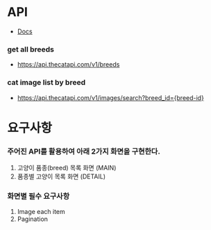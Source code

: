 # API
- [Docs](https://docs.thecatapi.com/)
### get all breeds
- https://api.thecatapi.com/v1/breeds

### cat image list by breed
- https://api.thecatapi.com/v1/images/search?breed_id={breed-id}

# 요구사항
### 주어진 API를 활용하여 아래 2가지 화면을 구현한다.
1. 고양이 품종(breed) 목록 화면 (MAIN)
2. 품종별 고양이 목록 화면 (DETAIL)

### 화면별 필수 요구사항
1. Image each item
2. Pagination